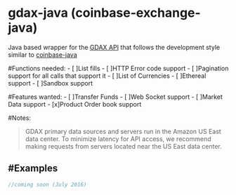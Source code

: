 # gdax-java (coinbase-exchange-java)
Java based wrapper for the [GDAX API](https://docs.gdax.com/#introduction) that follows the development style similar to [coinbase-java](https://github.com/coinbase/coinbase-java)

#Functions needed:
    - [ ]List fills
    - [ ]HTTP Error code support
    - [ ]Pagination support for all calls that support it
    - [ ]List of Currencies
    - [ ]Ethereal support
    - [ ]Sandbox support
    
#Features wanted:
    - [ ]Transfer Funds
    - [ ]Web Socket support
    - [ ]Market Data support
    - [x]Product Order book support

#Notes:
>GDAX primary data sources and servers run in the Amazon US East data center. To minimize latency for API access, we recommend making requests from servers located near the US East data center.

#Examples
--------
```java
//coming soon (July 2016)


